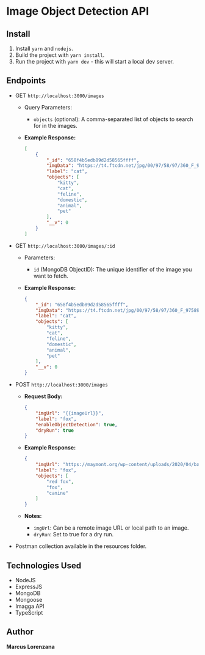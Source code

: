 # Image Object Detection API

## Install
1. Install `yarn` and `nodejs`.
2. Build the project with `yarn install`.
3. Run the project with `yarn dev` - this will start a local dev server.

## Endpoints
* GET `http://localhost:3000/images`
  - Query Parameters:
    - `objects` (optional): A comma-separated list of objects to search for in the images.

  - **Example Response:**
    ```json
    [
        {
            "_id": "658f4b5edb89d2d58565ffff",
            "imgData": "https://t4.ftcdn.net/jpg/00/97/58/97/360_F_97589769_t45CqXyzjz0KXwoBZT9PRaWGHRk5hQqQ.jpg",
            "label": "cat",
            "objects": [
                "kitty",
                "cat",
                "feline",
                "domestic",
                "animal",
                "pet"
            ],
            "__v": 0
        }
    ]
    ```

* GET `http://localhost:3000/images/:id`
  - Parameters:
    - `id` (MongoDB ObjectID): The unique identifier of the image you want to fetch.

  - **Example Response:**
    ```json
    {
        "_id": "658f4b5edb89d2d58565ffff",
        "imgData": "https://t4.ftcdn.net/jpg/00/97/58/97/360_F_97589769_t45CqXyzjz0KXwoBZT9PRaWGHRk5hQqQ.jpg",
        "label": "cat",
        "objects": [
            "kitty",
            "cat",
            "feline",
            "domestic",
            "animal",
            "pet"
        ],
        "__v": 0
    }
    ```
* POST `http://localhost:3000/images`
  - **Request Body:**
    ```json
    {
        "imgUrl": "{{imageUrl}}",
        "label": "fox",
        "enableObjectDetection": true,
        "dryRun": true
    }
    ```

  - **Example Response:**
    ```json
    {
        "imgUrl": "https://maymont.org/wp-content/uploads/2020/04/banner-red-fox.jpg",
        "label": "fox",
        "objects": [
            "red fox",
            "fox",
            "canine"
        ]
    }
    ```

  - **Notes:**
    - `imgUrl`: Can be a remote image URL or local path to an image.
    - `dryRun`: Set to true for a dry run.

* Postman collection available in the resources folder.

## Technologies Used
* NodeJS
* ExpressJS
* MongoDB
* Mongoose
* Imagga API
* TypeScript

## Author

**Marcus Lorenzana**
